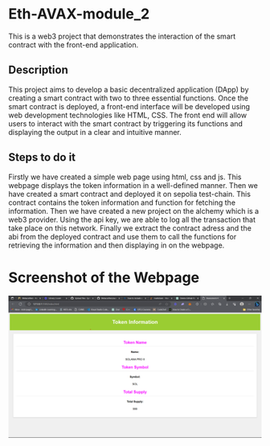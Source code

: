 # Eth-AVAX-module_2

This is a web3 project that demonstrates the interaction of the smart contract with the front-end application.

## Description

This project aims to develop a basic decentralized application (DApp) by creating a smart contract with two to three essential functions.
Once the smart contract is deployed, a front-end interface will be developed using web development technologies like HTML, CSS. 
The front end will allow users to interact with the smart contract by triggering its functions and displaying the output in a clear and intuitive manner.

## Steps to do it 

Firstly we have created a simple web page using html, css and js. This webpage displays the token information in a well-defined manner. 
Then we have created a smart contract and deployed it on sepolia test-chain. This contract contains the token information and function for fetching the information.
Then we have created a new project on the alchemy which is a web3 provider. Using the api key, we are able to log all the transaction that take place on this 
network. Finally we extract the contract adress and the abi from the deployed contract and use them to call the functions for retrieving the information and 
then displaying in on the webpage.
# Screenshot of the Webpage

![alt text](https://github.com/Syntax-Error123/Eth-AVAX-module_2/blob/92581be9cf836dc7e65888057cd55a809d7089e1/Screenshot%202023-08-05%20181924.png)

